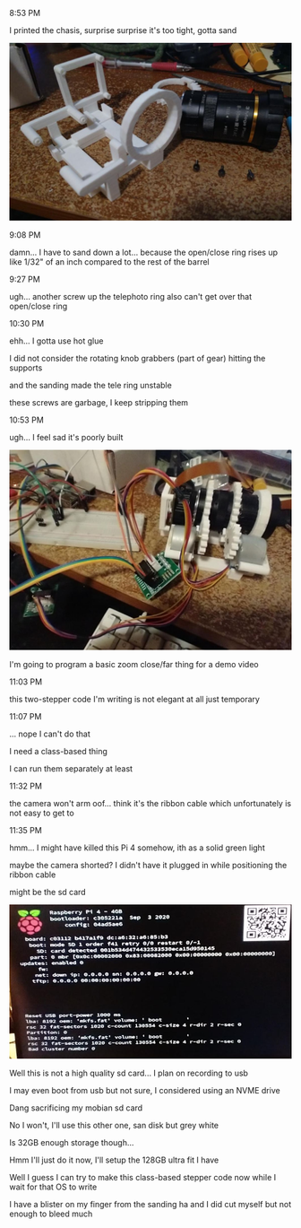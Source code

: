 8:53 PM

I printed the chasis, surprise surprise it's too tight, gotta sand

<img src="./images/print.JPG"/>

9:08 PM

damn... I have to sand down a lot... because the open/close ring rises up like 1/32" of an inch compared to the rest of the barrel

9:27 PM

ugh... another screw up the telephoto ring also can't get over that open/close ring

10:30 PM

ehh... I gotta use hot glue

I did not consider the rotating knob grabbers (part of gear) hitting the supports

and the sanding made the tele ring unstable

these screws are garbage, I keep stripping them

10:53 PM

ugh... I feel sad it's poorly built

<img src="./images/assembled.JPG"/>

I'm going to program a basic zoom close/far thing for a demo video

11:03 PM

this two-stepper code I'm writing is not elegant at all just temporary

11:07 PM

... nope I can't do that

I need a class-based thing

I can run them separately at least

11:32 PM

the camera won't arm oof... think it's the ribbon cable which unfortunately is not easy to get to

11:35 PM

hmm... I might have killed this Pi 4 somehow, ith as a solid green light

maybe the camera shorted? I didn't have it plugged in while positioning the ribbon cable

might be the sd card

<img src="./images/sd-card-died.JPG"/>

Well this is not a high quality sd card... I plan on recording to usb

I may even boot from usb but not sure, I considered using an NVME drive

Dang sacrificing my mobian sd card

No I won't, I'll use this other one, san disk but grey white

Is 32GB enough storage though...

Hmm I'll just do it now, I'll setup the 128GB ultra fit I have

Well I guess I can try to make this class-based stepper code now while I wait for that OS to write

I have a blister on my finger from the sanding ha and I did cut myself but not enough to bleed much
